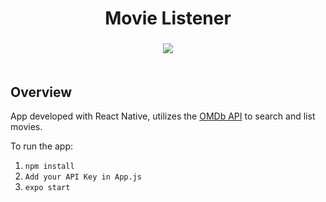 <h1 align="center">Movie Listener</h1>

<h3 align="center">
  <img src="https://i.imgur.com/LGfBXyW.png"><br>
  <br>
</h3> 

## Overview
App developed with React Native, utilizes the [OMDb API](https://www.omdbapi.com/) to search and list movies.

To run the app:

1. `npm install`
2. `Add your API Key in App.js`
3. `expo start`
